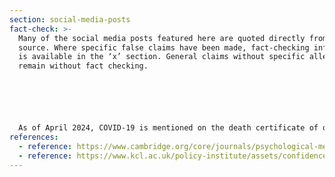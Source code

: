 ```yaml
---
section: social-media-posts
fact-check: >-
  Many of the social media posts featured here are quoted directly from their
  source. Where specific false claims have been made, fact-checking information
  is available in the ‘x’ section. General claims without specific allegations
  remain without fact checking. 






  As of April 2024, COVID-19 is mentioned on the death certificate of over 200,000 people in the UK, and we recognise that many of the posts featured in this project may offend some readers. We have selected the posts carefully, and the chosen posts are used as evidence of public distrust. We in no way endorse any of these claims.
references:
  - reference: https://www.cambridge.org/core/journals/psychological-medicine/article/coronavirus-conspiracy-beliefs-mistrust-and-compliance-with-government-guidelines-in-england/9D6401B1E58F146C738971C197407461
  - reference: https://www.kcl.ac.uk/policy-institute/assets/confidence-in-institutions.pdf
---
```

